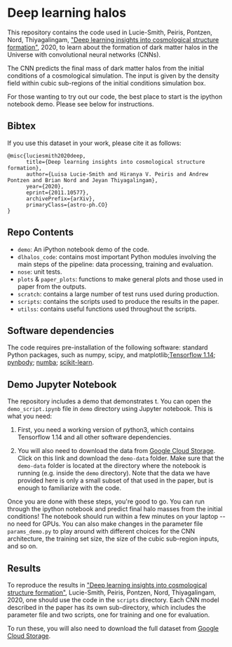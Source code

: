# Deep learning halos

This repository contains the code used in Lucie-Smith, Peiris, Pontzen, Nord, Thiyagalingam, ["Deep learning insights into cosmological structure formation"](https://ui.adsabs.harvard.edu/abs/2020arXiv201110577L/abstract), 2020, to learn about the formation of dark matter halos in the Universe with convolutional neural networks (CNNs).

The CNN predicts the final mass of dark matter halos from the initial conditions of a cosmological simulation. The input is given by the density field within cubic sub-regions of the initial conditions simulation box.

For those wanting to try out our code, the best place to start is the ipython notebook demo. Please see below for instructions.

## Bibtex
If you use this dataset in your work, please cite it as follows:
```
@misc{luciesmith2020deep,
      title={Deep learning insights into cosmological structure formation}, 
      author={Luisa Lucie-Smith and Hiranya V. Peiris and Andrew Pontzen and Brian Nord and Jeyan Thiyagalingam},
      year={2020},
      eprint={2011.10577},
      archivePrefix={arXiv},
      primaryClass={astro-ph.CO}
}
```

## Repo Contents
- `demo`: An iPython notebook demo of the code.
- `dlhalos_code`: contains most important Python modules involving the main steps of the pipeline: data processing, training and evaluation.
- `nose`: unit tests.
- `plots` & `paper_plots`: functions to make general plots and those used in paper from the outputs.
- `scratch`: contains a large number of test runs used during production.
- `scripts`: contains the scripts used to produce the results in the paper.
- `utilss`: contains useful functions used throughout the scripts.

## Software dependencies
The code requires pre-installation of the following software: standard Python packages, such as numpy, scipy, and matplotlib;[Tensorflow 1.14](https://www.tensorflow.org); [pynbody](https://pynbody.github.com/pynbody/); [numba](https://numba.pydata.org); [scikit-learn](https://scikit-learn.org).

## Demo Jupyter Notebook
The repository includes a demo that demonstrates t. You can open the `demo_script.ipynb` file in `demo` directory using Jupyter notebook. This is what you need:

1. First, you need a working version of python3, which contains Tensorflow 1.14 and all other software dependencies.

2. You will also need to download the data from [Google Cloud Storage](https://console.cloud.google.com/storage/browser/deep-halos-data?cloudshell=false&hl=en-AU&project=deephalos&pageState=(%22StorageObjectListTable%22:(%22f%22:%22%255B%255D%22))&prefix=&forceOnObjectsSortingFiltering=false). Click on this link and download the `demo-data` folder. Make sure that the `demo-data` folder is located at the directory where the notebook is running (e.g. inside the `demo` directory). Note that the data we have provided here is only a small subset of that used in the paper, but is enough to familiarize with the code.

Once you are done with these steps, you're good to go. You can run through the ipython notebook and predict final halo masses from the initial conditions! The notebook should run within a few minutes on your laptop -- no need for GPUs. You can also make changes in the parameter file `params_demo.py` to play around with different choices for the CNN architecture, the training set size, the size of the cubic sub-region inputs, and so on.

## Results
To reproduce the results in ["Deep learning insights into cosmological structure formation"](https://ui.adsabs.harvard.edu/abs/2020arXiv201110577L/abstract), Lucie-Smith, Peiris, Pontzen, Nord, Thiyagalingam, 2020, one should use the code in the `scripts` directory. Each CNN model described in the paper has its own sub-directory, which includes the parameter file and two scripts, one for training and one for evaluation. 

To run these, you will also need to download the full dataset from [Google Cloud Storage](https://console.cloud.google.com/storage/browser/deep-halos-data/full-data?pageState=(%22StorageObjectListTable%22:(%22f%22:%22%255B%255D%22))&cloudshell=false&hl=en-AU&project=deephalos&prefix=&forceOnObjectsSortingFiltering=false).
